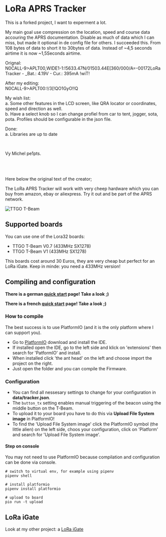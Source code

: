 # LoRa APRS Tracker

This is a forked project, I want to experment a lot.

My main goal use compression on the location, speed and course data accouring the APRS documentation. Disable as much of data which I can miss, but made it optional in de config file for others.
I succeeded this. From 108 bytes of data to short it to 30bytes of data. Instead of ~4,5 seconds airtime it is now ~1,5Seconds airtime.

Orignal:</br>
N0CALL-9>APLT00,WIDE1-1:!5633.47N/01503.44E[360/000/A=-00172LoRa Tracker -  _Bat.: 4.19V - Cur.: 395mA !wiT!

After my editing:</br>
N0CALL-9>APLT00:!/3[!QO1GyO!!Q

My wish list:</br>
a. Some other features in the LCD screen, like QRA locator or coordinates, speed and direction as well.</br>
b. Have a select knob so I can change profiel from car to tent, jogger, sota, pota. Profiles should be configurable in the json file.

Done:</br>
a. Libraries are up to date

</br>

Vy Michel pe1pts.

</br></br></br>
Here below the original text of the creator;


The LoRa APRS Tracker will work with very cheep hardware which you can buy from amazon, ebay or aliexpress.
Try it out and be part of the APRS network.

![TTGO T-Beam](pics/Tracker.png)

## Supported boards

You can use one of the Lora32 boards:

* TTGO T-Beam V0.7 (433MHz SX1278)
* TTGO T-Beam V1 (433MHz SX1278)

This boards cost around 30 Euros, they are very cheap but perfect for an LoRa iGate.
Keep in minde: you need a 433MHz version!

## Compiling and configuration

**There is a german [quick start](https://www.lora-aprs.info/docs/LoRa_APRS_iGate/quick-start-guide/) page! Take a look ;)**

**There is a french [quick start](http://www.f5kmy.fr/spip.php?article509) page! Take a look ;)**

### How to compile

The best success is to use PlatformIO (and it is the only platform where I can support you). 

* Go to [PlatformIO](https://platformio.org/) download and install the IDE. 
* If installed open the IDE, go to the left side and klick on 'extensions' then search for 'PatformIO' and install.
* When installed click 'the ant head' on the left and choose import the project on the right.
* Just open the folder and you can compile the Firmware.


### Configuration

* You can find all nessesary settings to change for your configuration in **data/tracker.json**.
* The `button_tx` setting enables manual triggering of the beacon using the middle button on the T-Beam.
* To upload it to your board you have to do this via **Upload File System image** in PlatformIO!
* To find the 'Upload File System image' click the PlatformIO symbol (the little alien) on the left side, choos your configuration, click on 'Platform' and search for 'Upload File System image'.


#### Step on console

You may not need to use PlatformIO because compilation and configuration can be done via console.

```
# switch to virtual env, for example using pipenv
pipenv shell

# install platformio
pipenv install platformio

# upload to board
pio run -t upload
```


## LoRa iGate

Look at my other project: a [LoRa iGate](https://github.com/peterus/LoRa_APRS_iGate)
